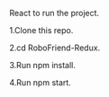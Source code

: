 React to run the project.

1.Clone this repo.

2.cd RoboFriend-Redux.

3.Run npm install.

4.Run npm start.
